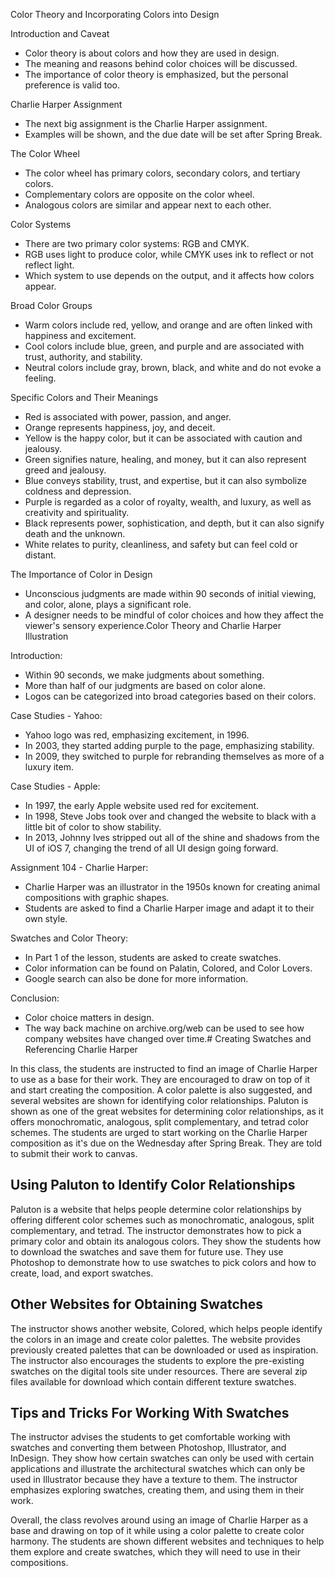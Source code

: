 Color Theory and Incorporating Colors into Design

Introduction and Caveat
- Color theory is about colors and how they are used in design.
- The meaning and reasons behind color choices will be discussed.
- The importance of color theory is emphasized, but the personal preference is valid too.

Charlie Harper Assignment
- The next big assignment is the Charlie Harper assignment.
- Examples will be shown, and the due date will be set after Spring Break.

The Color Wheel
- The color wheel has primary colors, secondary colors, and tertiary colors.
- Complementary colors are opposite on the color wheel.
- Analogous colors are similar and appear next to each other.

Color Systems
- There are two primary color systems: RGB and CMYK.
- RGB uses light to produce color, while CMYK uses ink to reflect or not reflect light.
- Which system to use depends on the output, and it affects how colors appear.

Broad Color Groups
- Warm colors include red, yellow, and orange and are often linked with happiness and excitement.
- Cool colors include blue, green, and purple and are associated with trust, authority, and stability.
- Neutral colors include gray, brown, black, and white and do not evoke a feeling.

Specific Colors and Their Meanings
- Red is associated with power, passion, and anger.
- Orange represents happiness, joy, and deceit.
- Yellow is the happy color, but it can be associated with caution and jealousy.
- Green signifies nature, healing, and money, but it can also represent greed and jealousy.
- Blue conveys stability, trust, and expertise, but it can also symbolize coldness and depression.
- Purple is regarded as a color of royalty, wealth, and luxury, as well as creativity and spirituality.
- Black represents power, sophistication, and depth, but it can also signify death and the unknown.
- White relates to purity, cleanliness, and safety but can feel cold or distant.

The Importance of Color in Design
- Unconscious judgments are made within 90 seconds of initial viewing, and color, alone, plays a significant role.
- A designer needs to be mindful of color choices and how they affect the viewer's sensory experience.Color Theory and Charlie Harper Illustration

Introduction:
- Within 90 seconds, we make judgments about something.
- More than half of our judgments are based on color alone.
- Logos can be categorized into broad categories based on their colors.

Case Studies - Yahoo:
- Yahoo logo was red, emphasizing excitement, in 1996.
- In 2003, they started adding purple to the page, emphasizing stability.
- In 2009, they switched to purple for rebranding themselves as more of a luxury item.

Case Studies - Apple:
- In 1997, the early Apple website used red for excitement.
- In 1998, Steve Jobs took over and changed the website to black with a little bit of color to show stability.
- In 2013, Johnny Ives stripped out all of the shine and shadows from the UI of iOS 7, changing the trend of all UI design going forward.

Assignment 104 - Charlie Harper:
- Charlie Harper was an illustrator in the 1950s known for creating animal compositions with graphic shapes.
- Students are asked to find a Charlie Harper image and adapt it to their own style.

Swatches and Color Theory:
- In Part 1 of the lesson, students are asked to create swatches.
- Color information can be found on Palatin, Colored, and Color Lovers.
- Google search can also be done for more information.

Conclusion:
- Color choice matters in design.
- The way back machine on archive.org/web can be used to see how company websites have changed over time.# Creating Swatches and Referencing Charlie Harper

In this class, the students are instructed to find an image of Charlie Harper to use as a base for their work. They are encouraged to draw on top of it and start creating the composition. A color palette is also suggested, and several websites are shown for identifying color relationships. Paluton is shown as one of the great websites for determining color relationships, as it offers monochromatic, analogous, split complementary, and tetrad color schemes. The students are urged to start working on the Charlie Harper composition as it's due on the Wednesday after Spring Break. They are told to submit their work to canvas. 

## Using Paluton to Identify Color Relationships

Paluton is a website that helps people determine color relationships by offering different color schemes such as monochromatic, analogous, split complementary, and tetrad. The instructor demonstrates how to pick a primary color and obtain its analogous colors. They show the students how to download the swatches and save them for future use. They use Photoshop to demonstrate how to use swatches to pick colors and how to create, load, and export swatches. 

## Other Websites for Obtaining Swatches

The instructor shows another website, Colored, which helps people identify the colors in an image and create color palettes. The website provides previously created palettes that can be downloaded or used as inspiration. The instructor also encourages the students to explore the pre-existing swatches on the digital tools site under resources. There are several zip files available for download which contain different texture swatches. 

## Tips and Tricks For Working With Swatches

The instructor advises the students to get comfortable working with swatches and converting them between Photoshop, Illustrator, and InDesign. They show how certain swatches can only be used with certain applications and illustrate the architectural swatches which can only be used in Illustrator because they have a texture to them. The instructor emphasizes exploring swatches, creating them, and using them in their work. 

Overall, the class revolves around using an image of Charlie Harper as a base and drawing on top of it while using a color palette to create color harmony. The students are shown different websites and techniques to help them explore and create swatches, which they will need to use in their compositions.